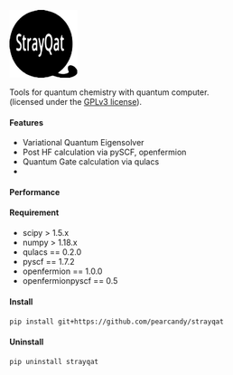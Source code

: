 
![strayqat_logo](https://github.com/pearcandy/strayqat/blob/master/img/logo.png?raw=true)

Tools for quantum chemistry with quantum computer.  
(licensed under the [GPLv3 license](https://github.com/pearcandy/strayqat/blob/master/LICENSE)).

#### Features
- Variational Quantum Eigensolver
- Post HF calculation via pySCF, openfermion
- Quantum Gate calculation via qulacs
- 

#### Performance

#### Requirement
- scipy > 1.5.x
- numpy > 1.18.x
- qulacs == 0.2.0
- pyscf  == 1.7.2
- openfermion == 1.0.0
- openfermionpyscf == 0.5

#### Install 
```
pip install git+https://github.com/pearcandy/strayqat
```


#### Uninstall
```
pip uninstall strayqat
```

